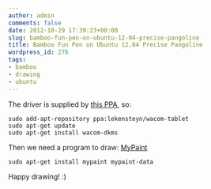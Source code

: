 ```yaml
---
author: admin
comments: false
date: 2012-10-29 17:39:23+00:00
slug: bamboo-fun-pen-on-ubuntu-12-04-precise-pangoline
title: Bamboo Fun Pen on Ubuntu 12.04 Precise Pangoline
wordpress_id: 276
tags:
- bamboo
- drawing
- ubuntu
---
```


The driver is supplied by [this PPA](https://launchpad.net/~lekensteyn/+archive/wacom-tablet), so:

    
    sudo add-apt-repository ppa:lekensteyn/wacom-tablet
    sudo apt-get update
    sudo apt-get install wacom-dkms


Then we need a program to draw: [MyPaint](http://mypaint.intilinux.com/)

    
    sudo apt-get install mypaint mypaint-data


Happy drawing! :)

